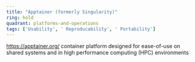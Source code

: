 ```yaml
---
title: "Apptainer (formerly Singularity)"
ring: hold
quadrant: platforms-and-operations
tags: ['Usability', ' Reproducability', ' Portability']
---
```

https://apptainer.org/
container platform designed for ease-of-use on shared systems and in high performance computing (HPC) environments
